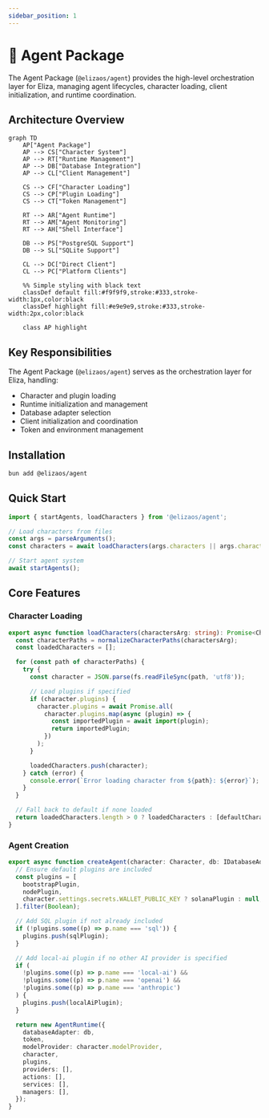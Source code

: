 ```yaml
---
sidebar_position: 1
---
```


# 🤖 Agent Package

The Agent Package (`@elizaos/agent`) provides the high-level orchestration layer for Eliza, managing agent lifecycles, character loading, client initialization, and runtime coordination.

## Architecture Overview

```mermaid
graph TD
    AP["Agent Package"]
    AP --> CS["Character System"]
    AP --> RT["Runtime Management"]
    AP --> DB["Database Integration"]
    AP --> CL["Client Management"]

    CS --> CF["Character Loading"]
    CS --> CP["Plugin Loading"]
    CS --> CT["Token Management"]

    RT --> AR["Agent Runtime"]
    RT --> AM["Agent Monitoring"]
    RT --> AH["Shell Interface"]

    DB --> PS["PostgreSQL Support"]
    DB --> SL["SQLite Support"]

    CL --> DC["Direct Client"]
    CL --> PC["Platform Clients"]

    %% Simple styling with black text
    classDef default fill:#f9f9f9,stroke:#333,stroke-width:1px,color:black
    classDef highlight fill:#e9e9e9,stroke:#333,stroke-width:2px,color:black

    class AP highlight
```

## Key Responsibilities

The Agent Package (`@elizaos/agent`) serves as the orchestration layer for Eliza, handling:

- Character and plugin loading
- Runtime initialization and management
- Database adapter selection
- Client initialization and coordination
- Token and environment management

## Installation

```bash
bun add @elizaos/agent
```

## Quick Start

```typescript
import { startAgents, loadCharacters } from '@elizaos/agent';

// Load characters from files
const args = parseArguments();
const characters = await loadCharacters(args.characters || args.character);

// Start agent system
await startAgents();
```

## Core Features

### Character Loading

```typescript
export async function loadCharacters(charactersArg: string): Promise<Character[]> {
  const characterPaths = normalizeCharacterPaths(charactersArg);
  const loadedCharacters = [];

  for (const path of characterPaths) {
    try {
      const character = JSON.parse(fs.readFileSync(path, 'utf8'));

      // Load plugins if specified
      if (character.plugins) {
        character.plugins = await Promise.all(
          character.plugins.map(async (plugin) => {
            const importedPlugin = await import(plugin);
            return importedPlugin;
          })
        );
      }

      loadedCharacters.push(character);
    } catch (error) {
      console.error(`Error loading character from ${path}: ${error}`);
    }
  }

  // Fall back to default if none loaded
  return loadedCharacters.length > 0 ? loadedCharacters : [defaultCharacter];
}
```

### Agent Creation

```typescript
export async function createAgent(character: Character, db: IDatabaseAdapter, token: string) {
  // Ensure default plugins are included
  const plugins = [
    bootstrapPlugin,
    nodePlugin,
    character.settings.secrets.WALLET_PUBLIC_KEY ? solanaPlugin : null,
  ].filter(Boolean);

  // Add SQL plugin if not already included
  if (!plugins.some((p) => p.name === 'sql')) {
    plugins.push(sqlPlugin);
  }

  // Add local-ai plugin if no other AI provider is specified
  if (
    !plugins.some((p) => p.name === 'local-ai') &&
    !plugins.some((p) => p.name === 'openai') &&
    !plugins.some((p) => p.name === 'anthropic')
  ) {
    plugins.push(localAiPlugin);
  }

  return new AgentRuntime({
    databaseAdapter: db,
    token,
    modelProvider: character.modelProvider,
    character,
    plugins,
    providers: [],
    actions: [],
    services: [],
    managers: [],
  });
}
```
